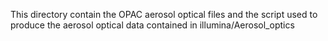 This directory contain the OPAC aerosol optical files and the script used to produce the aerosol optical data contained in
illumina/Aerosol_optics
